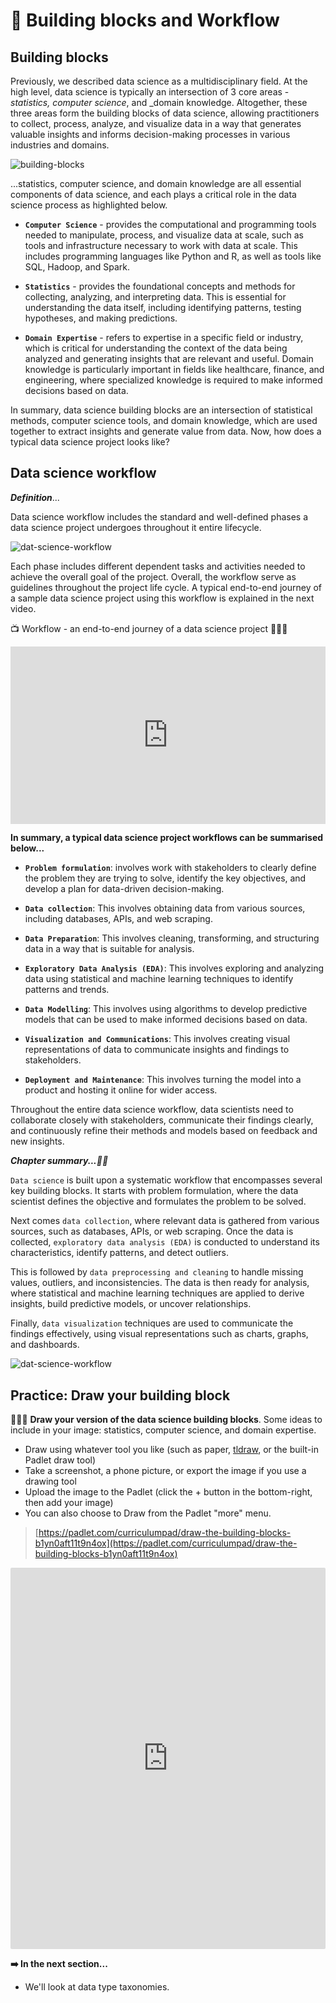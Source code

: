 # 🛃 Building blocks and Workflow

## Building blocks
Previously, we described data science as a multidisciplinary field. At the high level, data science is typically an intersection of 3 core areas - _statistics, computer science_, and _domain knowledge. Altogether, these three areas form the building blocks of data science, allowing practitioners to collect, process, analyze, and visualize data in a way that generates valuable insights and informs decision-making processes in various industries and domains.

![building-blocks](./intro-to-data/building_blocks.png)

...statistics, computer science, and domain knowledge are all essential components of data science, and each plays a critical role in the data science process as highlighted below.

<aside>

- **`Computer Science`** - provides the computational and programming tools needed to manipulate, process, and visualize data at scale, such as tools and infrastructure necessary to work with data at scale. This includes programming languages like Python and R, as well as tools like SQL, Hadoop, and Spark.

- **`Statistics`** - provides the foundational concepts and methods for collecting, analyzing, and interpreting data. This is essential for understanding the data itself, including identifying patterns, testing hypotheses, and making predictions. 

- **`Domain Expertise`** - refers to expertise in a specific field or industry, which is critical for understanding the context of the data being analyzed and generating insights that are relevant and useful.  Domain knowledge is particularly important in fields like healthcare, finance, and engineering, where specialized knowledge is required to make informed decisions based on data.
</aside>

In summary, data science building blocks are an intersection of statistical methods, computer science tools, and domain knowledge, which are used together to extract insights and generate value from data. Now, how does a typical data science project looks like?


## Data science workflow

<aside>

_**Definition**_...

Data science workflow includes the standard and well-defined phases a data science project undergoes throughout it entire lifecycle. 

</aside>


![dat-science-workflow](./intro-to-data/data-workflow.png)


Each phase includes different dependent tasks and activities needed to achieve the overall goal of the project. Overall, the workflow serve as guidelines throughout the project life cycle. A typical end-to-end journey of a sample data science project using this workflow is explained in the next video. 

<aside>

📺 Workflow - an end-to-end journey of a data science project 👨🏾‍💻

</aside>

<div style="position: relative; padding-bottom: 56.25%; height: 0;"><iframe src="https://www.youtube.com/embed/X3paOmcrTjQ?start=10" title="Sample Data Science Project" frameborder="0" allow="accelerometer; autoplay; clipboard-write; encrypted-media; gyroscope; picture-in-picture" allowfullscreen style="position: absolute; top: 0; left: 0; width: 100%; height: 100%;"></iframe></div>

<aside>

**In summary, a typical data science project workflows can be summarised below...**

- **`Problem formulation`**: involves work with stakeholders to clearly define the problem they are trying to solve, identify the key objectives, and develop a plan for data-driven decision-making.

- **`Data collection`**: This involves obtaining data from various sources, including databases, APIs, and web scraping.

- **`Data Preparation`**: This involves cleaning, transforming, and structuring data in a way that is suitable for analysis.

- **`Exploratory Data Analysis (EDA)`**: This involves exploring and analyzing data using statistical and machine learning techniques to identify patterns and trends.

- **`Data Modelling`**: This involves using algorithms to develop predictive models that can be used to make informed decisions based on data.

- **`Visualization and Communications`**: This involves creating visual representations of data to communicate insights and findings to stakeholders.

- **`Deployment and Maintenance`**: This involves turning the model into a product and hosting it online for wider access.
</aside>

Throughout the entire data science workflow, data scientists need to collaborate closely with stakeholders, communicate their findings clearly, and continuously refine their methods and models based on feedback and new insights.

<aside>

**_Chapter summary...✍🏾_**

`Data science` is built upon a systematic workflow that encompasses several key building blocks. It starts with problem formulation, where the data scientist defines the objective and formulates the problem to be solved. 

Next comes `data collection`, where relevant data is gathered from various sources, such as databases, APIs, or web scraping. Once the data is collected, `exploratory data analysis (EDA)` is conducted to understand its characteristics, identify patterns, and detect outliers. 

This is followed by `data preprocessing and cleaning` to handle missing values, outliers, and inconsistencies. The data is then ready for analysis, where statistical and machine learning techniques are applied to derive insights, build predictive models, or uncover relationships. 

Finally, `data visualization` techniques are used to communicate the findings effectively, using visual representations such as charts, graphs, and dashboards. 

![dat-science-workflow](./intro-to-data/workflow.png)

</aside>



## Practice: Draw your building block

👩🏾‍🎨 **Draw your version of the data science building blocks**.
Some ideas to include in your image: statistics, computer science, and domain expertise.

- Draw using whatever tool you like (such as paper, [tldraw](https://www.tldraw.com/), or the built-in Padlet draw tool)
- Take a screenshot, a phone picture, or export the image if you use a drawing tool
- Upload the image to the Padlet (click the + button in the bottom-right, then add your image)
- You can also choose to Draw from the Padlet "more" menu.

> [https://padlet.com/curriculumpad/draw-the-building-blocks-b1yn0aft11t9n4ox](https://padlet.com/curriculumpad/draw-the-building-blocks-b1yn0aft11t9n4ox)

<div style="border:1px solid rgba(0,0,0,0.1);border-radius:2px;box-sizing:border-box;overflow:hidden;position:relative;width:100%;background:#F4F4F4"><iframe src="https://padlet.com/curriculumpad/draw-the-building-blocks-b1yn0aft11t9n4ox" frameborder="0" allow="camera;microphone;geolocation" style="width:100%;height:608px;display:block;padding:0;margin:0"></iframe></div>

<aside>

**➡️ In the next section...**
- We'll look at data type taxonomies.
</aside>
